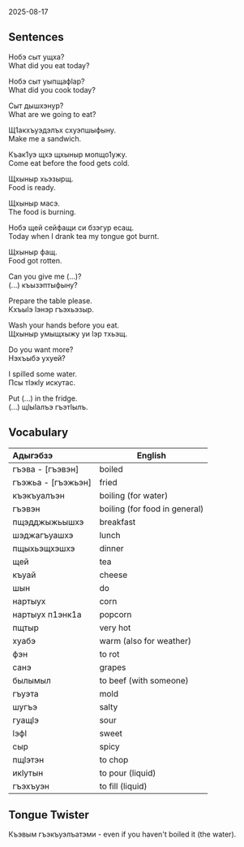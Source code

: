 2025-08-17
## Sentences

Нобэ сыт ущха?  
What did you eat today?

Нобэ сыт уыпщафӏар?  
What did you cook today?

Сыт дышхэнур?  
What are we going to eat?

Щ1акхъуэдэлъх схуэпшыфыну.  
Make me a sandwich.

Къак1уэ щхэ щхыныр мопщо1ужу.  
Come eat before the food gets cold.

Щхыныр хьэзырщ.  
Food is ready.

Щхыныр масэ.  
The food is burning.

Нобэ щей сейфащи си бзэгур есащ.  
Today when I drank tea my tongue got burnt.

Щхыныр фащ.  
Food got rotten.

Can you give me (...)?  
(...) къызэптыфыну?

Prepare the table please.  
Кхъыӏэ ӏэнэр гъэхьэзыр.

Wash your hands before you eat.  
Щхыныр умыщхыжу уи ӏэр тхьэщ.

Do you want more?  
Нэхъыбэ ухуей?

I spilled some water.  
Псы тӏэкӏу искутас.

Put (...) in the fridge.  
(...) щӏыӏалъэ гъэтӏылъ.

## Vocabulary

| Адыгэбзэ           | English                       |
| :----------------- | ----------------------------- |
| гъэва - [гъэвэн]   | boiled                        |
| гъэжьа - [гъэжьэн] | fried                         |
| къэкъуалъэн        | boiling (for water)           |
| гъэвэн             | boiling (for food in general) |
| пщэдджыжьышхэ      | breakfast                     |
| шэджагъуашхэ       | lunch                         |
| пщыхьэщхэшхэ       | dinner                        |
| щей                | tea                           |
| къуай              | cheese                        |
| шын                | do                            |
| нартыух            | corn                          |
| нартыух п1энк1а    | popcorn                       |
| пщтыр              | very hot                      |
| хуабэ              | warm (also for weather)       |
| фэн                | to rot                        |
| санэ               | grapes                        |
| былымыл            | to beef (with someone)        |
| гъуэта             | mold                          |
| шугъэ              | salty                         |
| гуащӏэ             | sour                          |
| ӏэфӏ               | sweet                         |
| сыр                | spicy                         |
| пщӏэтэн            | to chop                       |
| икӏутын<br>        | to pour (liquid)              |
| гъэхъуэн           | to fill (liquid)              |

## Tongue Twister

Къэвым гъэкъуэлъатэми - even if you haven't boiled it (the water).

